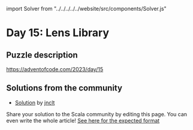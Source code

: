 import Solver from "../../../../../website/src/components/Solver.js"

# Day 15: Lens Library

## Puzzle description

https://adventofcode.com/2023/day/15

## Solutions from the community

- [Solution](https://github.com/jnclt/adventofcode2023/blob/main/day15/lens-library.sc) by [jnclt](https://github.com/jnclt)

Share your solution to the Scala community by editing this page.
You can even write the whole article! [See here for the expected format](https://github.com/scalacenter/scala-advent-of-code/discussions/424)
